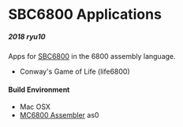 # SBC6800 Applications

##### 2018 ryu10

Apps for [SBC6800](https://www.seeedstudio.com/SBC6800-g-1078968) in the 6800 assembly language.

* Conway's Game of Life (life6800)

#### Build Environment

* Mac OSX
* [MC6800 Assembler](https://github.com/JimInCA/motorola-6800-assembler) as0
